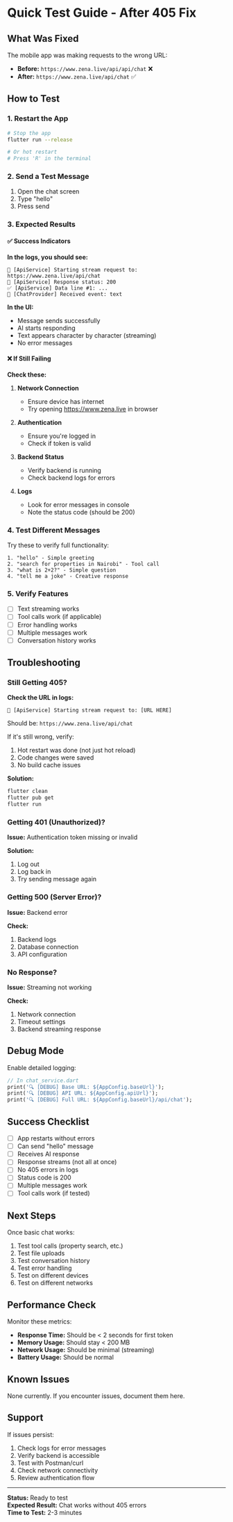 # Quick Test Guide - After 405 Fix

## What Was Fixed

The mobile app was making requests to the wrong URL:
- **Before:** `https://www.zena.live/api/api/chat` ❌
- **After:** `https://www.zena.live/api/chat` ✅

## How to Test

### 1. Restart the App

```bash
# Stop the app
flutter run --release

# Or hot restart
# Press 'R' in the terminal
```

### 2. Send a Test Message

1. Open the chat screen
2. Type "hello"
3. Press send

### 3. Expected Results

#### ✅ Success Indicators

**In the logs, you should see:**
```
🚀 [ApiService] Starting stream request to: https://www.zena.live/api/chat
📡 [ApiService] Response status: 200
✅ [ApiService] Data line #1: ...
🎯 [ChatProvider] Received event: text
```

**In the UI:**
- Message sends successfully
- AI starts responding
- Text appears character by character (streaming)
- No error messages

#### ❌ If Still Failing

**Check these:**

1. **Network Connection**
   - Ensure device has internet
   - Try opening https://www.zena.live in browser

2. **Authentication**
   - Ensure you're logged in
   - Check if token is valid

3. **Backend Status**
   - Verify backend is running
   - Check backend logs for errors

4. **Logs**
   - Look for error messages in console
   - Note the status code (should be 200)

### 4. Test Different Messages

Try these to verify full functionality:

```
1. "hello" - Simple greeting
2. "search for properties in Nairobi" - Tool call
3. "what is 2+2?" - Simple question
4. "tell me a joke" - Creative response
```

### 5. Verify Features

- [ ] Text streaming works
- [ ] Tool calls work (if applicable)
- [ ] Error handling works
- [ ] Multiple messages work
- [ ] Conversation history works

## Troubleshooting

### Still Getting 405?

**Check the URL in logs:**
```
🚀 [ApiService] Starting stream request to: [URL HERE]
```

Should be: `https://www.zena.live/api/chat`

If it's still wrong, verify:
1. Hot restart was done (not just hot reload)
2. Code changes were saved
3. No build cache issues

**Solution:**
```bash
flutter clean
flutter pub get
flutter run
```

### Getting 401 (Unauthorized)?

**Issue:** Authentication token missing or invalid

**Solution:**
1. Log out
2. Log back in
3. Try sending message again

### Getting 500 (Server Error)?

**Issue:** Backend error

**Check:**
1. Backend logs
2. Database connection
3. API configuration

### No Response?

**Issue:** Streaming not working

**Check:**
1. Network connection
2. Timeout settings
3. Backend streaming response

## Debug Mode

Enable detailed logging:

```dart
// In chat_service.dart
print('🔍 [DEBUG] Base URL: ${AppConfig.baseUrl}');
print('🔍 [DEBUG] API URL: ${AppConfig.apiUrl}');
print('🔍 [DEBUG] Full URL: ${AppConfig.baseUrl}/api/chat');
```

## Success Checklist

- [ ] App restarts without errors
- [ ] Can send "hello" message
- [ ] Receives AI response
- [ ] Response streams (not all at once)
- [ ] No 405 errors in logs
- [ ] Status code is 200
- [ ] Multiple messages work
- [ ] Tool calls work (if tested)

## Next Steps

Once basic chat works:

1. Test tool calls (property search, etc.)
2. Test file uploads
3. Test conversation history
4. Test error handling
5. Test on different devices
6. Test on different networks

## Performance Check

Monitor these metrics:

- **Response Time:** Should be < 2 seconds for first token
- **Memory Usage:** Should stay < 200 MB
- **Network Usage:** Should be minimal (streaming)
- **Battery Usage:** Should be normal

## Known Issues

None currently. If you encounter issues, document them here.

## Support

If issues persist:

1. Check logs for error messages
2. Verify backend is accessible
3. Test with Postman/curl
4. Check network connectivity
5. Review authentication flow

---

**Status:** Ready to test  
**Expected Result:** Chat works without 405 errors  
**Time to Test:** 2-3 minutes
